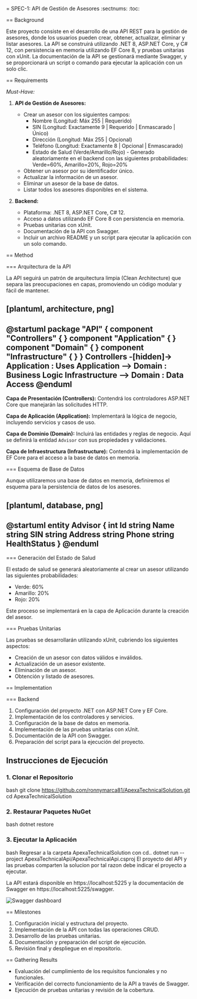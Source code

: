 = SPEC-1: API de Gestión de Asesores 
:sectnums:
:toc:


== Background

Este proyecto consiste en el desarrollo de una API REST para la gestión de asesores, donde los usuarios pueden crear, obtener, actualizar, eliminar y listar asesores. La API se construirá utilizando .NET 8, ASP.NET Core, y C# 12, con persistencia en memoria utilizando EF Core 8, y pruebas unitarias con xUnit. La documentación de la API se gestionará mediante Swagger, y se proporcionará un script o comando para ejecutar la aplicación con un solo clic.

== Requirements

*Must-Have:*

1. **API de Gestión de Asesores:**
   - Crear un asesor con los siguientes campos:
     - Nombre (Longitud: Máx 255 | Requerido)
     - SIN (Longitud: Exactamente 9 | Requerido | Enmascarado | Único)
     - Dirección (Longitud: Máx 255 | Opcional)
     - Teléfono (Longitud: Exactamente 8 | Opcional | Enmascarado)
     - Estado de Salud (Verde/Amarillo/Rojo) - Generado aleatoriamente en el backend con las siguientes probabilidades: Verde=60%, Amarillo=20%, Rojo=20%
   - Obtener un asesor por su identificador único.
   - Actualizar la información de un asesor.
   - Eliminar un asesor de la base de datos.
   - Listar todos los asesores disponibles en el sistema.

2. **Backend:**
   - Plataforma: .NET 8, ASP.NET Core, C# 12.
   - Acceso a datos utilizando EF Core 8 con persistencia en memoria.
   - Pruebas unitarias con xUnit.
   - Documentación de la API con Swagger.
   - Incluir un archivo README y un script para ejecutar la aplicación con un solo comando.

== Method

=== Arquitectura de la API

La API seguirá un patrón de arquitectura limpia (Clean Architecture) que separa las preocupaciones en capas, promoviendo un código modular y fácil de mantener.

[plantuml, architecture, png]
----
@startuml
    package "API" {
        component "Controllers" {
        }
        component "Application" {
        }
        component "Domain" {
        }
        component "Infrastructure" {
        }
    }
    Controllers -[hidden]-> Application : Uses
    Application --> Domain : Business Logic
    Infrastructure --> Domain : Data Access
@enduml
----

**Capa de Presentación (Controllers):** Contendrá los controladores ASP.NET Core que manejarán las solicitudes HTTP.

**Capa de Aplicación (Application):** Implementará la lógica de negocio, incluyendo servicios y casos de uso.

**Capa de Dominio (Domain):** Incluirá las entidades y reglas de negocio. Aquí se definirá la entidad `Advisor` con sus propiedades y validaciones.

**Capa de Infraestructura (Infrastructure):** Contendrá la implementación de EF Core para el acceso a la base de datos en memoria.

=== Esquema de Base de Datos

Aunque utilizaremos una base de datos en memoria, definiremos el esquema para la persistencia de datos de los asesores.

[plantuml, database, png]
----
@startuml
entity Advisor {
    int Id
    string Name
    string SIN
    string Address
    string Phone
    string HealthStatus
}
@enduml
----

=== Generación del Estado de Salud

El estado de salud se generará aleatoriamente al crear un asesor utilizando las siguientes probabilidades:

- Verde: 60%
- Amarillo: 20%
- Rojo: 20%

Este proceso se implementará en la capa de Aplicación durante la creación del asesor.

=== Pruebas Unitarias

Las pruebas se desarrollarán utilizando xUnit, cubriendo los siguientes aspectos:

- Creación de un asesor con datos válidos e inválidos.
- Actualización de un asesor existente.
- Eliminación de un asesor.
- Obtención y listado de asesores.

== Implementation

=== Backend

1. Configuración del proyecto .NET con ASP.NET Core y EF Core.
2. Implementación de los controladores y servicios.
3. Configuración de la base de datos en memoria.
4. Implementación de las pruebas unitarias con xUnit.
5. Documentación de la API con Swagger.
6. Preparación del script para la ejecución del proyecto.

## Instrucciones de Ejecución

### 1. Clonar el Repositorio

bash
git clone https://github.com/ronnymarca81/ApexaTechnicalSolution.git
cd ApexaTechnicalSolution

### 2. Restaurar Paquetes NuGet
bash
dotnet restore

### 3. Ejecutar la Aplicación
bash
Regresar a la carpeta ApexaTechnicalSolution con cd..
dotnet run --project ApexaTechnicalApi/ApexaTechnicalApi.csproj
El proyecto del API y las pruebas comparten la solucion por tal razon debe indicar el proyecto a ejecutar.

La API estará disponible en https://localhost:5225 y la documentación de Swagger en https://localhost:5225/swagger.

![Swagger dashboard](https://github.com/user-attachments/assets/8b6e3d7e-4f02-4ca0-b123-6c1b899fae14)



== Milestones

1. Configuración inicial y estructura del proyecto.
2. Implementación de la API con todas las operaciones CRUD.
3. Desarrollo de las pruebas unitarias.
4. Documentación y preparación del script de ejecución.
5. Revisión final y despliegue en el repositorio.

== Gathering Results

- Evaluación del cumplimiento de los requisitos funcionales y no funcionales.
- Verificación del correcto funcionamiento de la API a través de Swagger.
- Ejecución de pruebas unitarias y revisión de la cobertura.

